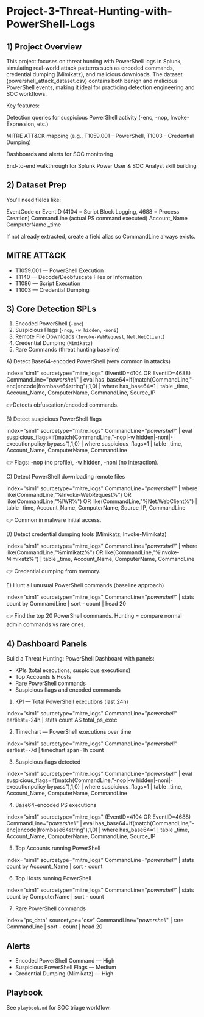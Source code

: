 # Project-3-Threat-Hunting-with-PowerShell-Logs

## 1) Project Overview
This project focuses on threat hunting with PowerShell logs in Splunk, simulating real-world attack patterns such as encoded commands, credential dumping (Mimikatz), and malicious downloads. The dataset (powershell_attack_dataset.csv) contains both benign and malicious PowerShell events, making it ideal for practicing detection engineering and SOC workflows.

Key features:

Detection queries for suspicious PowerShell activity (-enc, -nop, Invoke-Expression, etc.)

MITRE ATT&CK mapping (e.g., T1059.001 – PowerShell, T1003 – Credential Dumping)

Dashboards and alerts for SOC monitoring

End-to-end walkthrough for Splunk Power User & SOC Analyst skill building

## 2) Dataset Prep

You’ll need fields like:

EventCode or EventID (4104 = Script Block Logging, 4688 = Process Creation)
CommandLine (actual PS command executed)
Account_Name
ComputerName
_time

If not already extracted, create a field alias so CommandLine always exists.

## MITRE ATT&CK
- T1059.001 — PowerShell Execution
- T1140 — Decode/Deobfuscate Files or Information
- T1086 — Script Execution
- T1003 — Credential Dumping

## 3) Core Detection SPLs
1. Encoded PowerShell (`-enc`)
2. Suspicious Flags (`-nop`, `-w hidden`, `-noni`)
3. Remote File Downloads (`Invoke-WebRequest`, `Net.WebClient`)
4. Credential Dumping (`Mimikatz`)
5. Rare Commands (threat hunting baseline)

A) Detect Base64-encoded PowerShell (very common in attacks)

index="sim1" sourcetype="mitre_logs" (EventID=4104 OR EventID=4688) CommandLine="*powershell*"
| eval has_base64=if(match(CommandLine,"-enc|encode|frombase64string"),1,0)
| where has_base64=1
| table _time, Account_Name, ComputerName, CommandLine, Source_IP

👉Detects obfuscation/encoded commands.

B) Detect suspicious PowerShell flags

index="sim1" sourcetype="mitre_logs" CommandLine="*powershell*"
| eval suspicious_flags=if(match(CommandLine,"-nop|-w hidden|-noni|-executionpolicy bypass"),1,0)
| where suspicious_flags=1
| table _time, Account_Name, ComputerName, CommandLine


👉 Flags: -nop (no profile), -w hidden, -noni (no interaction).

C) Detect PowerShell downloading remote files

index="sim1" sourcetype="mitre_logs" CommandLine="*powershell*"
| where like(CommandLine,"%Invoke-WebRequest%") OR like(CommandLine,"%IWR%") OR like(CommandLine,"%Net.WebClient%")
| table _time, Account_Name, ComputerName, Source_IP, CommandLine


👉 Common in malware initial access.

D) Detect credential dumping tools (Mimikatz, Invoke-Mimikatz)

index="sim1" sourcetype="mitre_logs" CommandLine="*powershell*"
| where like(CommandLine,"%mimikatz%") OR like(CommandLine,"%Invoke-Mimikatz%")
| table _time, Account_Name, ComputerName, CommandLine


👉 Credential dumping from memory.

E) Hunt all unusual PowerShell commands (baseline approach)

index="sim1" sourcetype="mitre_logs" CommandLine="*powershell*"
| stats count by CommandLine
| sort - count
| head 20

👉 Find the top 20 PowerShell commands. Hunting = compare normal admin commands vs rare ones.

## 4) Dashboard Panels

Build a Threat Hunting: PowerShell Dashboard with panels:

- KPIs (total executions, suspicious executions)
- Top Accounts & Hosts
- Rare PowerShell commands
- Suspicious flags and encoded commands

1. KPI — Total PowerShell executions (last 24h)

index="sim1" sourcetype="mitre_logs" CommandLine="*powershell*" earliest=-24h
| stats count AS total_ps_exec

2. Timechart — PowerShell executions over time

index="sim1" sourcetype="mitre_logs" CommandLine="*powershell*" earliest=-7d
| timechart span=1h count

3. Suspicious flags detected

index="sim1" sourcetype="mitre_logs" CommandLine="*powershell*"
| eval suspicious_flags=if(match(CommandLine,"-nop|-w hidden|-noni|-executionpolicy bypass"),1,0)
| where suspicious_flags=1
| table _time, Account_Name, ComputerName, CommandLine

4. Base64-encoded PS executions

index="sim1" sourcetype="mitre_logs" (EventID=4104 OR EventID=4688) CommandLine="*powershell*"
| eval has_base64=if(match(CommandLine,"-enc|encode|frombase64string"),1,0)
| where has_base64=1
| table _time, Account_Name, ComputerName, CommandLine, Source_IP

5. Top Accounts running PowerShell

index="sim1" sourcetype="mitre_logs" CommandLine="*powershell*"
| stats count by Account_Name
| sort - count

6. Top Hosts running PowerShell

index="sim1" sourcetype="mitre_logs" CommandLine="*powershell*"
| stats count by ComputerName
| sort - count

7. Rare PowerShell commands

index="ps_data" sourcetype="csv" CommandLine="*powershell*"
| rare CommandLine
| sort - count
| head 20 













## Alerts
- Encoded PowerShell Command — High
- Suspicious PowerShell Flags — Medium
- Credential Dumping (Mimikatz) — High

## Playbook
See `playbook.md` for SOC triage workflow.

